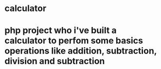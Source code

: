 # calculator

# php project who i've built a calculator to perfom some basics operations like addition, subtraction, division and subtraction
